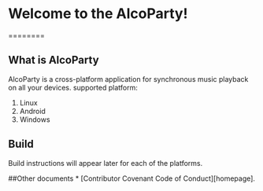 # Welcome to the AlcoParty!
========

## What is AlcoParty
AlcoParty is a cross-platform application for synchronous music playback on all your devices.
supported platform: 
1. Linux
2. Android 
3. Windows 

## Build
Build instructions will appear later for each of the platforms.


##Оther documents
	* [Contributor Covenant Code of Conduct][homepage].

[CODE_OF_CONDUCT]: ./doc/CODE_OF_CONDUCT.md

